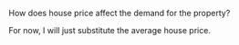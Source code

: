 How does house price affect the demand for the property?

For now, I will just substitute the average house price.